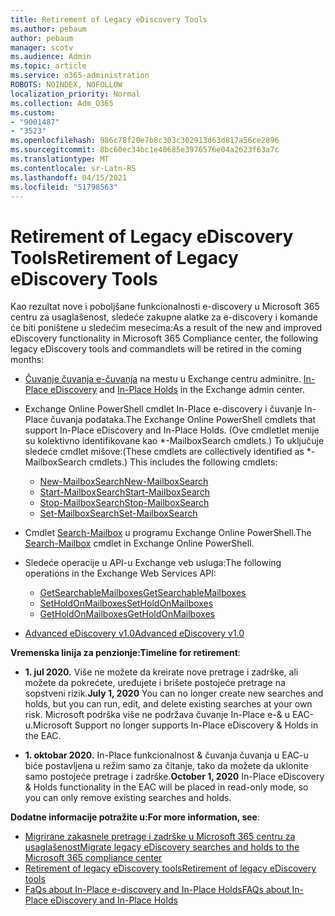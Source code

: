 ```yaml
---
title: Retirement of Legacy eDiscovery Tools
ms.author: pebaum
author: pebaum
manager: scotv
ms.audience: Admin
ms.topic: article
ms.service: o365-administration
ROBOTS: NOINDEX, NOFOLLOW
localization_priority: Normal
ms.collection: Adm_O365
ms.custom:
- "9001487"
- "3523"
ms.openlocfilehash: 986c78f20e7b8c303c302913d63d817a56ce2896
ms.sourcegitcommit: 8bc60ec34bc1e40685e3976576e04a2623f63a7c
ms.translationtype: MT
ms.contentlocale: sr-Latn-RS
ms.lasthandoff: 04/15/2021
ms.locfileid: "51798563"
---
```

# <a name="retirement-of-legacy-ediscovery-tools"></a><span data-ttu-id="65f45-102">Retirement of Legacy eDiscovery Tools</span><span class="sxs-lookup"><span data-stu-id="65f45-102">Retirement of Legacy eDiscovery Tools</span></span>

<span data-ttu-id="65f45-103">Kao rezultat nove i poboljšane funkcionalnosti e-discovery u Microsoft 365 centru za usaglašenost, sledeće zakupne alatke za e-discovery i komande će biti poništene u sledećim mesecima:</span><span class="sxs-lookup"><span data-stu-id="65f45-103">As a result of the new and improved eDiscovery functionality in Microsoft 365 Compliance center, the following legacy eDiscovery tools and commandlets will be retired in the coming months:</span></span>

- <span data-ttu-id="65f45-104">[Čuvanje čuvanja e-čuvanja](https://docs.microsoft.com/exchange/security-and-compliance/in-place-ediscovery/in-place-ediscovery) na mestu u Exchange centru adminitre. [](https://docs.microsoft.com/exchange/security-and-compliance/create-or-remove-in-place-holds)</span><span class="sxs-lookup"><span data-stu-id="65f45-104">[In-Place eDiscovery](https://docs.microsoft.com/exchange/security-and-compliance/in-place-ediscovery/in-place-ediscovery) and [In-Place Holds](https://docs.microsoft.com/exchange/security-and-compliance/create-or-remove-in-place-holds) in the Exchange admin center.</span></span>

- <span data-ttu-id="65f45-105">Exchange Online PowerShell cmdlet In-Place e-discovery i čuvanje In-Place čuvanja podataka.</span><span class="sxs-lookup"><span data-stu-id="65f45-105">The Exchange Online PowerShell cmdlets that support In-Place eDiscovery and In-Place Holds.</span></span> <span data-ttu-id="65f45-106">(Ove cmdletlet menije su kolektivno identifikovane kao \*-MailboxSearch cmdlets.) To uključuje sledeće cmdlet mišove:</span><span class="sxs-lookup"><span data-stu-id="65f45-106">(These cmdlets are collectively identified as \*-MailboxSearch cmdlets.) This includes the following cmdlets:</span></span>

    - [<span data-ttu-id="65f45-107">New-MailboxSearch</span><span class="sxs-lookup"><span data-stu-id="65f45-107">New-MailboxSearch</span></span>](https://docs.microsoft.com/powershell/module/exchange/policy-and-compliance-content-search/new-mailboxsearch)
    - [<span data-ttu-id="65f45-108">Start-MailboxSearch</span><span class="sxs-lookup"><span data-stu-id="65f45-108">Start-MailboxSearch</span></span>](https://docs.microsoft.com/powershell/module/exchange/policy-and-compliance-content-search/start-mailboxsearch)
    - [<span data-ttu-id="65f45-109">Stop-MailboxSearch</span><span class="sxs-lookup"><span data-stu-id="65f45-109">Stop-MailboxSearch</span></span>](https://docs.microsoft.com/powershell/module/exchange/policy-and-compliance-content-search/stop-mailboxsearch)
    - [<span data-ttu-id="65f45-110">Set-MailboxSearch</span><span class="sxs-lookup"><span data-stu-id="65f45-110">Set-MailboxSearch</span></span>](https://docs.microsoft.com/powershell/module/exchange/policy-and-compliance-content-search/set-mailboxsearch)

- <span data-ttu-id="65f45-111">Cmdlet [Search-Mailbox](https://docs.microsoft.com/powershell/module/exchange/mailboxes/search-mailbox?view=exchange-ps) u programu Exchange Online PowerShell.</span><span class="sxs-lookup"><span data-stu-id="65f45-111">The [Search-Mailbox](https://docs.microsoft.com/powershell/module/exchange/mailboxes/search-mailbox?view=exchange-ps) cmdlet in Exchange Online PowerShell.</span></span>
- <span data-ttu-id="65f45-112">Sledeće operacije u API-u Exchange veb usluga:</span><span class="sxs-lookup"><span data-stu-id="65f45-112">The following operations in the Exchange Web Services API:</span></span>
    - [<span data-ttu-id="65f45-113">GetSearchableMailboxes</span><span class="sxs-lookup"><span data-stu-id="65f45-113">GetSearchableMailboxes</span></span>](https://docs.microsoft.com/exchange/client-developer/web-service-reference/getsearchablemailboxes-operation)
    - [<span data-ttu-id="65f45-114">SetHoldOnMailboxes</span><span class="sxs-lookup"><span data-stu-id="65f45-114">SetHoldOnMailboxes</span></span>](https://docs.microsoft.com/exchange/client-developer/web-service-reference/setholdonmailboxes-operation)
    - [<span data-ttu-id="65f45-115">GetHoldOnMailboxes</span><span class="sxs-lookup"><span data-stu-id="65f45-115">GetHoldOnMailboxes</span></span>](https://docs.microsoft.com/exchange/client-developer/web-service-reference/getholdonmailboxes-operation)

- [<span data-ttu-id="65f45-116">Advanced eDiscovery v1.0</span><span class="sxs-lookup"><span data-stu-id="65f45-116">Advanced eDiscovery v1.0</span></span>](https://docs.microsoft.com/microsoft-365/compliance/office-365-advanced-ediscovery)

<span data-ttu-id="65f45-117">**Vremenska linija za penzionje:**</span><span class="sxs-lookup"><span data-stu-id="65f45-117">**Timeline for retirement**:</span></span>
- <span data-ttu-id="65f45-118">**1. jul 2020.** Više ne možete da kreirate nove pretrage i zadrške, ali možete da pokrećete, uređujete i brišete postojeće pretrage na sopstveni rizik.</span><span class="sxs-lookup"><span data-stu-id="65f45-118">**July 1, 2020** You can no longer create new searches and holds, but you can run, edit, and delete existing searches at your own risk.</span></span> <span data-ttu-id="65f45-119">Microsoft podrška više ne podržava čuvanje In-Place e-& u EAC-u.</span><span class="sxs-lookup"><span data-stu-id="65f45-119">Microsoft Support no longer supports In-Place eDiscovery & Holds in the EAC.</span></span>
    
- <span data-ttu-id="65f45-120">**1. oktobar 2020.** In-Place funkcionalnost & čuvanja čuvanja u EAC-u biće postavljena u režim samo za čitanje, tako da možete da uklonite samo postojeće pretrage i zadrške.</span><span class="sxs-lookup"><span data-stu-id="65f45-120">**October 1, 2020** In-Place eDiscovery & Holds functionality in the EAC will be placed in read-only mode, so you can only remove existing searches and holds.</span></span>

<span data-ttu-id="65f45-121">**Dodatne informacije potražite u:**</span><span class="sxs-lookup"><span data-stu-id="65f45-121">**For more information, see**:</span></span>

 - [<span data-ttu-id="65f45-122">Migrirane zakasnele pretrage i zadrške u Microsoft 365 centru za usaglašenost</span><span class="sxs-lookup"><span data-stu-id="65f45-122">Migrate legacy eDiscovery searches and holds to the Microsoft 365 compliance center</span></span>](https://docs.microsoft.com/microsoft-365/compliance/migrate-legacy-ediscovery-searches-and-holds)
 - [<span data-ttu-id="65f45-123">Retirement of legacy eDiscovery tools</span><span class="sxs-lookup"><span data-stu-id="65f45-123">Retirement of legacy eDiscovery tools</span></span>](https://docs.microsoft.com/microsoft-365/compliance/legacy-ediscovery-retirement)
 - [<span data-ttu-id="65f45-124">FaQs about In-Place e-discovery and In-Place Holds</span><span class="sxs-lookup"><span data-stu-id="65f45-124">FAQs about In-Place eDiscovery and In-Place Holds</span></span>](https://docs.microsoft.com/microsoft-365/compliance/legacy-ediscovery-retirement#faqs-about-in-place-ediscovery-and-in-place-holds)



